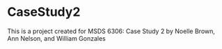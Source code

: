 # CaseStudy2
This is a project created for MSDS 6306: Case Study 2 by Noelle Brown, Ann Nelson, and William Gonzales
